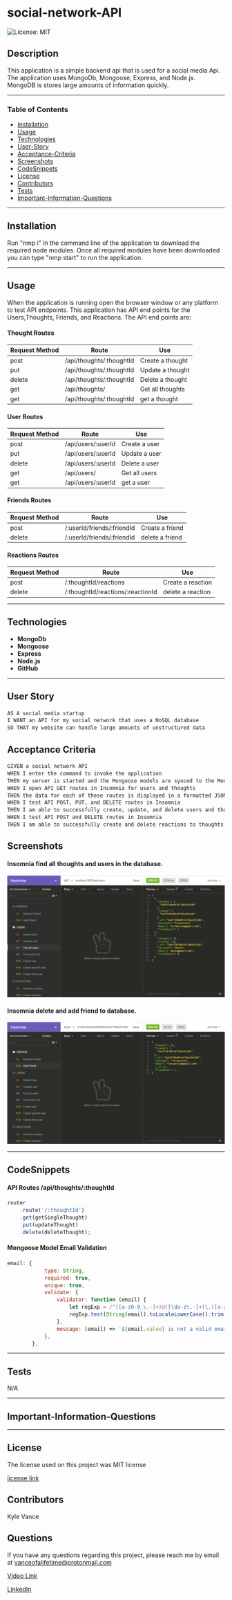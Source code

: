 # social-network-API

![License: MIT](https://img.shields.io/badge/License-MIT-yellow.svg)

## Description

This application is a simple backend api that is used for a social media Api. The application uses MongoDb, Mongoose, Express, and Node.js. MongoDB is stores large amounts of information quickly.  

---

### Table of Contents

- [Installation](#installation)
- [Usage](#usage)
- [Technologies](#technologies)
- [User-Story](#user-story)
- [Acceptance-Criteria](#acceptance-criteria)
- [Screenshots](#screenshots)
- [CodeSnippets](#codeSnippets)
- [License](#license)
- [Contributors](#contributors)
- [Tests](#tests)
- [Important-Information-Questions](#important-information-questions)

---

## Installation

Run "nmp i" in the command line of the application to download the required node modules. Once all required modules have been downloaded you can type "nmp start" to run the application. 

---

## Usage

When the application is running open the browser window or any platform to test API   endpoints. This application has API end points for the Users,Thoughts, Friends, and Reactions. The API end points are:

#### Thought Routes
| Request Method | Route | Use |
|---|---|---|
|post | /api/thoughts/:thoughtId| Create a thought|
|put | /api/thoughts/:thoughtId| Update a thought|
|delete | /api/thoughts/:thoughtId| Delete a thought|
|get | /api/thoughts/ | Get all thoughts|
|get | /api/thoughts/:thoughtId| get a thought|

#### User Routes
| Request Method | Route | Use |
|---|---|---|
|post | /api/users/:userId| Create a user|
|put | /api/users/:userId| Update a user|
|delete | /api/users/:userId| Delete a user|
|get | /api/users/ | Get all users|
|get | /api/users/:userId| get a user|

#### Friends Routes
| Request Method | Route | Use |
|---|---|---|
|post | /:userId/friends/:friendId| Create a friend|
|delete | /:userId/friends/:friendId| delete a friend|

#### Reactions Routes
| Request Method | Route | Use |
|---|---|---|
|post | /:thoughtId/reactions| Create a reaction|
|delete | /:thoughtId/reactions/:reactionId| delete a reaction|

---

## Technologies

- **MongoDb**
- **Mongoose**
- **Express**
- **Node.js**
- **GitHub**

---

## User Story

```md
AS A social media startup
I WANT an API for my social network that uses a NoSQL database
SO THAT my website can handle large amounts of unstructured data
```

## Acceptance Criteria

```md
GIVEN a social network API
WHEN I enter the command to invoke the application
THEN my server is started and the Mongoose models are synced to the MongoDB database
WHEN I open API GET routes in Insomnia for users and thoughts
THEN the data for each of these routes is displayed in a formatted JSON
WHEN I test API POST, PUT, and DELETE routes in Insomnia
THEN I am able to successfully create, update, and delete users and thoughts in my database
WHEN I test API POST and DELETE routes in Insomnia
THEN I am able to successfully create and delete reactions to thoughts and add and remove friends to a user’s friend list
```

## Screenshots

#### Insomnia find all thoughts and users in the database.

![Find All](./assets/findAll.gif)

#### Insomnia delete and add friend to database.

![Add Delete](./assets/friendDelAdd.gif)

---

## CodeSnippets

#### API Routes /api/thoughts/:thoughtId

``` JavaScript 
router
	.route('/:thoughtId')
	.get(getSingleThought)
	.put(updateThought)
	.delete(deleteThought);
```

#### Mongoose Model Email Validation

``` JavaScript
email: {
			type: String,
			required: true,
			unique: true,
			validate: {
				validator: function (email) {
					let regExp = /^([a-z0-9_\.-]+)@([\da-z\.-]+)\.([a-z\.]{2,6})$/;
					regExp.test(String(email).toLocaleLowerCase().trim());
				},
				message: (email) => `${email.value} is not a valid email`,
			},
		},
```

---

## Tests

N/A

---

## **Important-Information-Questions**

---

## License

The license used on this project was MIT license

[license link](https://opensource.org/licenses/MIT)

## Contributors

Kyle Vance

## Questions

If you have any questions regarding this project, please reach me by email at vanceofalifetime@protonmail.com

[Video Link](https://drive.google.com/file/d/1U3HoMpX0S7GQEx3a559vI17uelH7-sDw/view)

[LinkedIn](https://www.linkedin.com/in/kyle-s-vance/)

